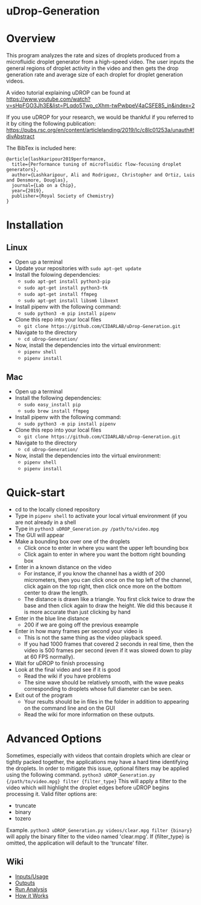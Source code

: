 # uDrop-Generation

# Overview
This program analyzes the rate and sizes of droplets produced from a microfluidic droplet generator from a high-speed video. The user inputs the general regions of droplet activity in the video and then gets the drop generation rate and average size of each droplet for droplet generation videos.

A video tutorial explaining uDROP can be found at https://www.youtube.com/watch?v=sHpFGO3Jh3E&list=PLqdo5Two_cXhm-twPwbpeV4aCSFE85_in&index=2

If you use uDROP for your research, we would be thankful if you referred to it by citing the following publication: https://pubs.rsc.org/en/content/articlelanding/2019/lc/c8lc01253a/unauth#!divAbstract

The BibTex is included here:
```
@article{lashkaripour2019performance,
  title={Performance tuning of microfluidic flow-focusing droplet generators},
  author={Lashkaripour, Ali and Rodriguez, Christopher and Ortiz, Luis and Densmore, Douglas},
  journal={Lab on a Chip},
  year={2019},
  publisher={Royal Society of Chemistry}
}
```

# Installation
## Linux
* Open up a terminal
* Update your repositories with ```sudo apt-get update```
* Install the folowing dependencies:
  * ```sudo apt-get install python3-pip```
  * ```sudo apt-get install python3-tk```
  * ```sudo apt-get install ffmpeg```
  * ```sudo apt-get install libsm6 libxext```
* Install pipenv with the following command:
  * ```sudo python3 -m pip install pipenv```
* Clone this repo into your local files
  *  ```git clone https://github.com/CIDARLAB/uDrop-Generation.git```
* Navigate to the directory
  * ```cd uDrop-Generation/```
* Now, install the dependencies into the virtual environment:
  * ```pipenv shell```
  * ```pipenv install```
 
## Mac
* Open up a terminal
* Install the following dependencies:
  * ```sudo easy_install pip```
  * ```sudo brew install ffmpeg```
* Install pipenv with the following command:
  * ```sudo python3 -m pip install pipenv```
* Clone this repo into your local files
  *  ```git clone https://github.com/CIDARLAB/uDrop-Generation.git```
* Navigate to the directory
  * ```cd uDrop-Generation/```
* Now, install the dependencies into the virtual environment:
  * ```pipenv shell```
  * ```pipenv install```
 
# Quick-start
* cd to the locally cloned repository
* Type in ```pipenv shell``` to activate your local virtual environment (if you are not already in a shell
* Type in ```python3 uDROP_Generation.py /path/to/video.mpg```
* The GUI will appear
* Make a bounding box over one of the droplets
  * Click once to enter in where you want the upper left bounding box
  * Click again to enter in where you want the bottom right bounding box
* Enter in a known distance on the video
  * For instance, if you know the channel has a width of 200 micrometers, then you can click once on the top left of the channel, click again on the top right, then click once more on the bottom center to draw the length.
  * The distance is drawn like a triangle. You first click twice to draw the base and then click again to draw the height. We did this because it is more accurate than just clicking by hand
* Enter in the blue line distance
  * 200 if we are going off the previous exeample
* Enter in how many frames per second your video is
  * This is not the same thing as the video playback speed.
  * If you had 1000 frames that covered 2 seconds in real time, then the video is 500 frames per second (even if it was slowed down to play at 60 FPS normally).
* Wait for uDROP to finish processing
* Look at the final video and see if it is good
  * Read the wiki if you have problems
  * The sine wave should be relatively smooth, with the wave peaks corresponding to droplets whose full diameter can be seen.
* Exit out of the program
  * Your results should be in files in the folder in addition to appearing on the command line and on the GUI
  * Read the wiki for more information on these outputs.

# Advanced Options
Sometimes, especially with videos that contain droplets which are clear or tightly packed together, the applications may have a hard time identifying the droplets. In order to mitigate this issue, optional filters may be applied using the following command.
```python3 uDROP_Generation.py {/path/to/video.mpg} filter {filter_type}```
This will apply a filter to the video which will highlight the droplet edges before uDROP begins processing it.
Valid filter options are:
* truncate
* binary
* tozero

Example. ```python3 uDROP_Generation.py videos/clear.mpg filter {binary}```
will apply the binary filter to the video named 'clear.mpg'.
If {filter_type} is omitted, the application will default to the 'truncate' filter.

## Wiki
* [Inputs/Usage](https://github.com/CIDARLAB/droplet-image-processing/wiki/Generation-Inputs-and-Usage)
* [Outputs](https://github.com/CIDARLAB/droplet-image-processing/wiki/Generation-Outputs)
* [Run Analysis](https://github.com/CIDARLAB/droplet-image-processing/wiki/Generation-Run-Analysis)
* [How it Works](https://github.com/CIDARLAB/droplet-image-processing/wiki/Generation-Code-Explanation)

